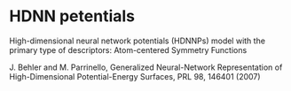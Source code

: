# HDNN petentials

High-dimensional neural network potentials (HDNNPs) model with the primary type of descriptors: Atom-centered Symmetry Functions


J. Behler and M. Parrinello, Generalized Neural-Network Representation of High-Dimensional Potential-Energy Surfaces, PRL 98, 146401 (2007)
